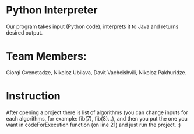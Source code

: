 # Python Interpreter
Our program takes input (Python code), interprets it to Java and returns desired output.

# Team Members:
Giorgi Gvenetadze,
Nikoloz Ubilava,
Davit Vacheishvili,
Nikoloz Pakhuridze.

# Instruction
After opening a project there is list of algorithms (you can change inputs for each algorithms, for example: fib(7), fib(8)...), and then you put 
the one you want in codeForExecution function (on line 21) and just run the project. :)
 
